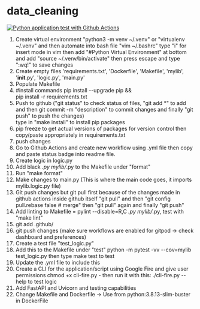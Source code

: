# data_cleaning
[![Python application test with Github Actions](https://github.com/dfenmarshgo/data_cleaning/actions/workflows/devops.yml/badge.svg)](https://github.com/dfenmarshgo/data_cleaning/actions/workflows/devops.yml)




1. Create virtual environment "python3 -m venv ~/.venv" or "virtualenv ~/.venv" and then automate into bash file "vim ~/.bashrc" type "i" for insert mode in vim then add "#Python Virtual Environment" at bottom and add "source ~/.venv/bin/activate" then press escape and type ":wq!" to save changes
2. Create empty files 'requirements.txt', 'Dockerfile', 'Makefile', 'mylib', '__init__.py', 'logic.py', 'main.py'
3. Populate Makefile 
4. 	#install commands
		pip install --upgrade pip &&\
		pip install -r requirements.txt
5. Push to github ("git status" to check status of files, "git add *" to add and then git commit -m "description"  to commit changes and finally "git push" to push the changes)        
type in "make install" to install pip packages 
6. pip freeze to get actual versions of packages for version control then copy/paste appropriately in requirements.txt
7. push changes
8. Go to Github Actions and create new workflow using .yml file then copy and paste status badge into readme file.
9. Create logic in logic.py
10. Add black *.py mylib/*.py to the Makefile under "format"
11. Run "make format"
12. Make changes to main.py (This is where the main code goes, it imports mylib.logic.py file)
13. Git push changes but git pull first because of the changes made in github actions inside github itself "git pull" and then "git config pull.rebase false  # merge" then "git pull" again and finally "git push"
14. Add linting to Makefile = pylint --disable=R,C *.py mylib/*.py, test with "make lint"
15. git add .github/
16. git push changes (make sure workflows are enabled for gitpod -> check dashboard and preferences)
17. Create a test file "test_logic.py" 
18. Add this to the Makefile under "test" python -m pytest -vv --cov=mylib test_logic.py then type make test to test
19. Update the .yml file to include this
20. Create a CLI for the application/script using Google Fire and give user permissions  chmod +x cli-fire.py - then run it with this: ./cli-fire.py --help to test logic
21. Add FastAPI and Uvicorn and testing capabilities
22. Change Makefile and Dockerfile -> Use from python:3.8.13-slim-buster in DockerFile
